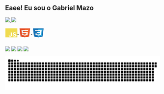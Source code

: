 <!--### Olá
<!--
- 🔭 I’m currently working on ...
- 🌱 I’m currently learning ...
-->
## Eaee! Eu sou o Gabriel Mazo 

 <div>
  <a href="https://github.com/gabrielmazo">
  <img height="180em" src="https://github-readme-stats.vercel.app/api?username=gabrielmazo&show_icons=true&theme=gotham&include_all_commits=true&count_private=true">
  <img height="140em" src="https://github-readme-stats.vercel.app/api/top-langs/?username=gabrielmazo&layout=compact&langs_count=7&theme=gotham">
</div>
 
<div style="display: inline_block"><br>
  
  <img align="center" alt="Mazo-Js" height="30" width="40" src="https://raw.githubusercontent.com/devicons/devicon/master/icons/javascript/javascript-plain.svg">
  <img align="center" alt="Mazo-HTML" height="30" width="40" src="https://raw.githubusercontent.com/devicons/devicon/master/icons/html5/html5-original.svg">
  <img align="center" alt="Mazo-CSS" height="30" width="40" src="https://raw.githubusercontent.com/devicons/devicon/master/icons/css3/css3-original.svg">
  
</div>
  
  ##
 
<div> 
  
  <a href="https://instagram.com/gabrielmazo" target="_blank"><img src="https://img.shields.io/badge/-Instagram-%23E4405F?style=for-the-badge&logo=instagram&logoColor=white" target="_blank"></a>
 <a href="https://discord.gg/G9GPg5SA75" target="_blank"><img src="https://img.shields.io/badge/Discord-7289DA?style=for-the-badge&logo=discord&logoColor=white" target="_blank"></a> 
  <a href = "mailto:gabriels.mazo216@gmail.com"><img src="https://img.shields.io/badge/-Gmail-%23333?style=for-the-badge&logo=gmail&logoColor=white" target="_blank"></a>
  <a href="https://www.linkedin.com/in/gabriel-silva-mazo-a004a420a" target="_blank"><img src="https://img.shields.io/badge/-LinkedIn-%230077B5?style=for-the-badge&logo=linkedin&logoColor=white" target="_blank"></a> 
 
  ![Snake animation](https://github.com/gabrielmazo/gabrielmazo/blob/output/github-contribution-grid-snake.svg)
  
 
</div>
